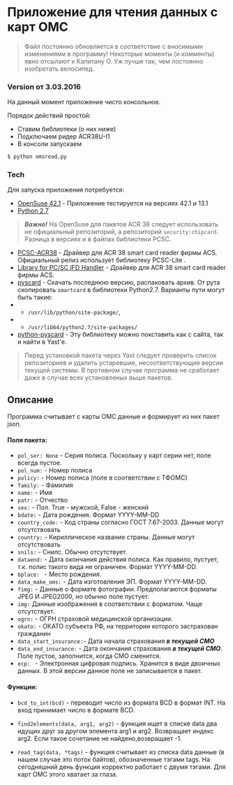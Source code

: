 # Приложение для чтения данных с карт ОМС

> Файл постоянно обновляется в соответствие с вносимыми изменениями в программу!  Некоторые моменты (и комменты) явно отсылают к Капитану О. Уж лучше так, чем постоянно изобретать велосипед.

### Version от 3.03.2016
На данный момент приложение чисто консольное. 

Порядок действий простой:

  - Ставим библиотеки (о них ниже)
  - Подключаем ридер ACR38U-I1
  - В консоли запускаем  
```sh
$ python omsread.py
```

### Tech

Для запуска приложения потребуется:

* [OpenSuse 42.1] - Приложение тестируется на версиях 42.1 и 13.1
* [Python 2.7]
> ***Важно!*** На OpenSuse для пакетов ACR 38 следует использовать не официальный репозиторий, а репозиторий ```security:chipcard```. Разница в версиях и в файлах библиотеки PCSC.
* [PCSC-ACR38] - Драйвер для  ACR 38 smart card reader фирмы ACS. Официальный релиз использует библиотеку  PCSC-Lite .
* [Library for PC/SC IFD Handler] - Драйвер для  ACR 38 smart card reader фирмы ACS. 
* [pyscard] - Скачать последнюю версию, распаковать архив. От рута скопировать ``smartcard`` в библиотеки  Python2.7. Варианты пути могут быть такие:
* * ``/usr/lib/python/site-package/``,
* * ``/usr/lib64/python2.7/site-packages/``
* [python-pyscard] - Эту библиотеку можно покставить как с сайта, так и найти в Yast'е.
> Перед установкой пакета через Yast следует проверить список репозиториев и удалить устаревшие, несоответствующие версии текущей системы. В противном случае программа не сработает даже в случае всех установленых выше пакетов.

## Описание

Программа  считывает с карты ОМС данные и формирует из них пакет json. 

#### Поля пакета:
- `pol_ser: None` - Серия полиса. Поскольку у карт серии нет, поле всегда пустое.
- `pol_num:` - Номер полиса
- `policy:` - Номер полиса (поле в соответствии с ТФОМС)
- `family:` - Фамилия
- `name:` - Имя
- `patr:` - Отчество
- `sex:` - Пол. True - мужской, False - женский
- `bdate:` - Дата рождения. Формат YYYY-MM-DD
- `country_code:` - Код страны согласно ГОСТ 7.67-2003. Данные могут отсутствовать
- `country:` - Кириллическое название страны. Данные могут отсутствовать
- `snils:` - Снилс. Обычно отсутствует.
- `dataend:` - Дата окончания действия полиса. Как правило, пустует, т.к. полис такого вида не ограничен. Формат YYYY-MM-DD.
- `bplace: ` - Место рождения.
- `data_make_oms:` - Дата изготовления ЭП. Формат YYYY-MM-DD.
- `fimg:` - Данные о формате фотографии. Предполагаются форматы JPEG И JPEG2000, но обычно поле пустует.
- `img:` Данные изображения в соответствии с форматом. Чаще отсутствует.
- `ogrn:` - ОГРН страховой медицинской организации.
- `okato:` - ОКАТО субъекта РФ, на территории которого застрахован гражданин
- `data_start_insurance:`- Дата начала страхования ***в текущей СМО***
- `data_end_insurance:` - Дата окончания страхования ***в текущей СМО***. Поле пустое, заполнится, когда СМО сменится.
- `ecp: ` - Электронная цифровая подпись.  Хранится в виде двоичных данных.  В этой версии данное поле не записывается в пакет.

#### Функции:
- `bcd_to_int(bcd)` - переводит число из формата BCD в формат INT. На вход принимает число в формате BCD.
- `find2elements(data, arg1, arg2)` - функция ищет в списке data два идущих друг за другом элемента arg1 и arg2. Возвращает индекс arg2. Если такое сочетание не найдено,возвращает -1.
- `read_tag(data, *tags)` - функция считывает из списка data данные (в нашем случае это поток байтов), обозначенные тэгами tags. На сегодняшний день функция корректно работает с двумя тэгами. Для карт ОМС  этого хватает за глаза.


   [OpenSuse 42.1]: <http://software.opensuse.org/421/en>
   [Python 2.7]: <https://www.python.org/download/releases/2.7/>
   [PCSC-ACR38]: <http://software.opensuse.org/package/pcsc-acr38>
   [Library for PC/SC IFD Handler]: <http://software.opensuse.org/package/libacr38ucontrol0>
   [pyscard]: <https://sourceforge.net/projects/pyscard/>
   [python-pyscard]: <http://software.opensuse.org/package/python-pyscard>